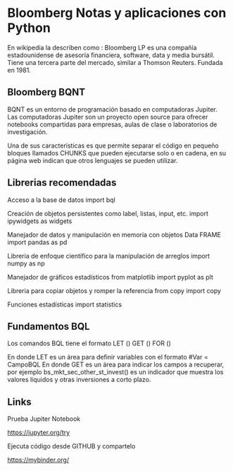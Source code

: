 # Bloomberg Notas y aplicaciones con Python

En wikipedia la describen como : Bloomberg LP es una compañía estadounidense de asesoría financiera, software, data y media bursátil. Tiene una tercera parte del mercado, similar a Thomson Reuters. Fundada en 1981.

## Bloomberg BQNT

BQNT es un entorno de programación basado en computadoras Jupiter. Las computadoras Jupiter son un proyecto open source para ofrecer notebooks compartidas para empresas, aulas de clase o laboratorios de investigación.

Una de sus características es que permite separar el código en pequeño bloques llamados CHUNKS que pueden ejecutarse solo o en cadena, en su página web indican que otros lenguajes se pueden utilizar.

## Librerias recomendadas

Acceso a la base de datos 
import bql

Creación de objetos persistentes como label, listas, input, etc.
import ipywidgets as widgets

Manejador de datos y manipulación en memoria con objetos Data FRAME
import pandas as pd

Libreria de enfoque científico para la manipulación de arreglos
import numpy as np

Manejador de gráficos estadísticos
from matplotlib import pyplot as plt

Libreria para copiar objetos y romper la referencia
from copy import copy

Funciones estadísticas
import statistics

## Fundamentos BQL

Los comandos BQL tiene el formato 
LET ()
GET ()
FOR ()

En donde LET es un área para definir variables con el  formato #Var = CampoBQL
En donde GET es un área para indicar los campos a recuperar, por ejemplo bs_mkt_sec_other_st_invest() es un indicador que muestra los valores líquidos y otras inversiones a corto plazo.

## Links

Prueba Jupiter Notebook

https://jupyter.org/try

Ejecuta código desde GITHUB y compartelo

https://mybinder.org/
